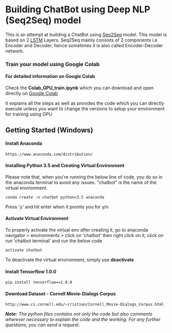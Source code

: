 # Building ChatBot using Deep NLP (Seq2Seq) model
This is an attempt at building a ChatBot using [Seq2Seq](https://www.geeksforgeeks.org/seq2seq-model-in-machine-learning/) model. This model is based on 2 [LSTM](https://en.wikipedia.org/wiki/Long_short-term_memory) Layers. Seq2Seq mainly consists of 2 components i.e Encoder and Decoder, hence sometimes it is also called Encoder-Decoder network.

### Train your model using Google Colab

#### For detailed information on Google Colab
Check the **Colab_GPU_train.ipynb** which you can download and open directly on [Google Colab](https://colab.research.google.com/)

It explains all the steps as well as provides the code which you can directly execute unless you want to change the versions to setup your environment for training using GPU

## Getting Started (Windows)
#### Install Anaconda
```https://www.anaconda.com/distribution/```

#### Installing Python 3.5 and Creating Virtual Environment
Please note that, when you're running the below line of code, you do so in the anaconda terminal to avoid any issues. "chatbot" is the name of the virtual environment.

```conda create -n chatbot python=3.5 anaconda ```

Press 'y' and hit enter when it promts you for y/n

#### Activate Virtual Environment
To properly activate the virtual env after creating it, go to anaconda navigator > environments > click on 'chatbot' then right click on it, click on run 'chatbot terminal' and run the below code

```activate chatbot```

To deactivate the virtual environment, simply use **deactivate**

#### Install Tensorflow 1.0.0
```pip install tensorflow==1.0.0```

#### Download Dataset - Cornell Movie-Dialogs Corpus
```http://www.cs.cornell.edu/~cristian/Cornell_Movie-Dialogs_Corpus.html```


_**Note:**_ _The python files contains not only the code but also comments wherever necessary to explain the code and the working. For any further questions, you can send a request._
